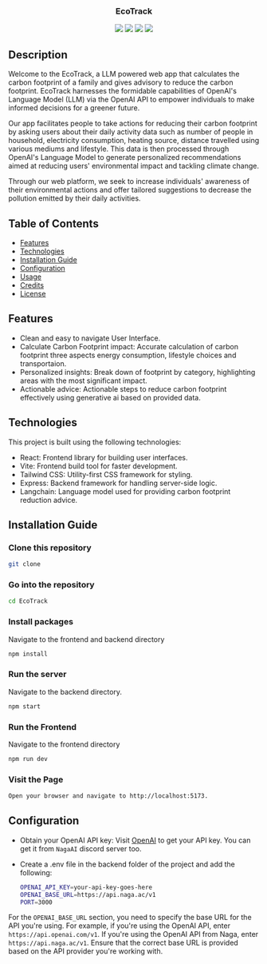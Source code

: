 
<h3 align="center">EcoTrack</h3>
<p align="center">
  <img src="https://img.shields.io/badge/JavaScript-F7DF1E?style=for-the-badge&logo=javascript&logoColor=black"> 
  <img src="https://img.shields.io/badge/Node.js-43853D?style=for-the-badge&logo=node.js&logoColor=white">
  <img src="https://img.shields.io/badge/React-20232A?style=for-the-badge&logo=react&logoColor=61DAFB">
  <img src="https://img.shields.io/badge/Tailwind_CSS-38B2AC?style=for-the-badge&logo=tailwind-css&logoColor=white">

</p>


## Description
Welcome to the EcoTrack, a LLM powered web app that calculates the carbon footprint of a family and gives advisory to reduce the carbon footprint.
EcoTrack harnesses the formidable capabilities of OpenAI's Language Model (LLM) via the OpenAI API to empower individuals to make informed decisions for a greener future.

Our app facilitates people to take actions for reducing their carbon footprint by asking users about their daily activity data such as number of people in household, electricity consumption, heating source, distance travelled using various mediums and lifestyle. This data is then processed through OpenAI's Language Model to generate personalized recommendations aimed at reducing users' environmental impact and tackling climate change.

Through our web platform, we seek to increase individuals' awareness of their environmental actions and offer tailored suggestions to decrease the pollution emitted by their daily activities.


## Table of Contents

- [Features](#features)
- [Technologies](#technologies)
- [Installation Guide](#installation-guide)
- [Configuration](#configuration)
- [Usage](#usage)
- [Credits](#credits)
- [License](#license)


## Features
- Clean and easy to navigate User Interface.
- Calculate Carbon Footprint impact: Accurate calculation of carbon footprint three aspects energy consumption, lifestyle choices and transportaion.
- Personalized insights: Break down of footprint by category, highlighting areas with the most significant impact.
- Actionable advice: Actionable steps to reduce carbon footprint effectively using generative ai based on provided data.


## Technologies

This project is built using the following technologies:

- React: Frontend library for building user interfaces.
- Vite: Frontend build tool for faster development.
- Tailwind CSS: Utility-first CSS framework for styling.
- Express: Backend framework for handling server-side logic.
- Langchain: Language model used for providing carbon footprint reduction advice.

## Installation Guide 

### Clone this repository
```bash
git clone 
```
### Go into the repository
```bash
cd EcoTrack
```
### Install packages
Navigate to the frontend and backend directory
```bash
npm install
```

### Run the server
Navigate to the backend directory.
```bash
npm start
```
### Run the Frontend
Navigate to the frontend directory
```bash
npm run dev
```
### Visit the Page
```bash
Open your browser and navigate to http://localhost:5173.
```

## Configuration
- Obtain your OpenAI API key: Visit [OpenAI](https://openai.com/product) to get your API key. You can get it from ```NagaAI``` discord server too.

- Create a .env file in the backend folder of the project and add the following:
  ```bash
  OPENAI_API_KEY=your-api-key-goes-here
  OPENAI_BASE_URL=https://api.naga.ac/v1
  PORT=3000
  ```
For the ```OPENAI_BASE_URL``` section, you need to specify the base URL for the API you're using. For example, if you're using the OpenAI API, enter ```https://api.openai.com/v1```. If you're using the OpenAI API from Naga, enter ```https://api.naga.ac/v1```. Ensure that the correct base URL is provided based on the API provider you're working with.

